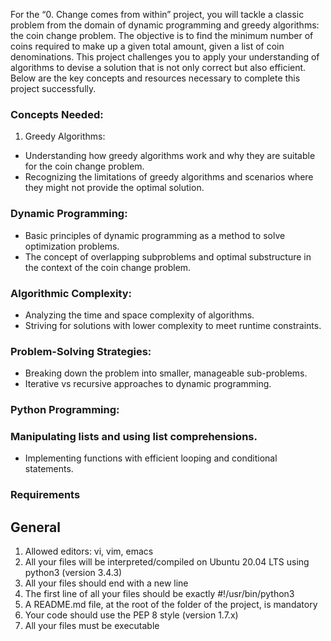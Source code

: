 For the “0. Change comes from within” project, you will tackle a classic problem from the domain of dynamic programming and greedy algorithms: the coin change problem. The objective is to find the minimum number of coins required to make up a given total amount, given a list of coin denominations. This project challenges you to apply your understanding of algorithms to devise a solution that is not only correct but also efficient. Below are the key concepts and resources necessary to complete this project successfully.

### Concepts Needed:
1. Greedy Algorithms:

- Understanding how greedy algorithms work and why they are suitable for the coin change problem.
- Recognizing the limitations of greedy algorithms and scenarios where they might not provide the optimal solution.
### Dynamic Programming:

- Basic principles of dynamic programming as a method to solve optimization problems.
- The concept of overlapping subproblems and optimal substructure in the context of the coin change problem.
### Algorithmic Complexity:

- Analyzing the time and space complexity of algorithms.
- Striving for solutions with lower complexity to meet runtime constraints.
### Problem-Solving Strategies:

- Breaking down the problem into smaller, manageable sub-problems.
- Iterative vs recursive approaches to dynamic programming.
### Python Programming:

### Manipulating lists and using list comprehensions.
- Implementing functions with efficient looping and conditional statements.

### Requirements
## General
1. Allowed editors: vi, vim, emacs
2. All your files will be interpreted/compiled on Ubuntu 20.04 LTS using python3 (version 3.4.3)
3. All your files should end with a new line
4. The first line of all your files should be exactly #!/usr/bin/python3
5. A README.md file, at the root of the folder of the project, is mandatory
6. Your code should use the PEP 8 style (version 1.7.x)
7. All your files must be executable